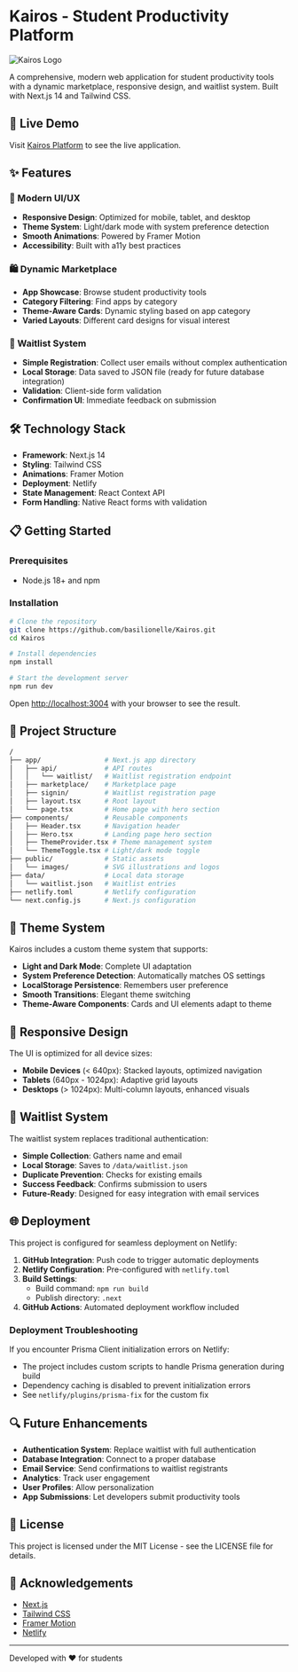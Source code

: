# Kairos - Student Productivity Platform

![Kairos Logo](public/images/DAYKAIROS.svg)

A comprehensive, modern web application for student productivity tools with a dynamic marketplace, responsive design, and waitlist system. Built with Next.js 14 and Tailwind CSS.

## 🚀 Live Demo

Visit [Kairos Platform](https://kairos-student.netlify.app) to see the live application.

## ✨ Features

### 📱 Modern UI/UX

- **Responsive Design**: Optimized for mobile, tablet, and desktop
- **Theme System**: Light/dark mode with system preference detection
- **Smooth Animations**: Powered by Framer Motion
- **Accessibility**: Built with a11y best practices

### 🛍️ Dynamic Marketplace

- **App Showcase**: Browse student productivity tools
- **Category Filtering**: Find apps by category
- **Theme-Aware Cards**: Dynamic styling based on app category
- **Varied Layouts**: Different card designs for visual interest

### 📝 Waitlist System

- **Simple Registration**: Collect user emails without complex authentication
- **Local Storage**: Data saved to JSON file (ready for future database integration)
- **Validation**: Client-side form validation
- **Confirmation UI**: Immediate feedback on submission

## 🛠️ Technology Stack

- **Framework**: Next.js 14
- **Styling**: Tailwind CSS
- **Animations**: Framer Motion
- **Deployment**: Netlify
- **State Management**: React Context API
- **Form Handling**: Native React forms with validation

## 📋 Getting Started

### Prerequisites

- Node.js 18+ and npm

### Installation

```bash
# Clone the repository
git clone https://github.com/basilionelle/Kairos.git
cd Kairos

# Install dependencies
npm install

# Start the development server
npm run dev
```

Open [http://localhost:3004](http://localhost:3004) with your browser to see the result.

## 📁 Project Structure

```bash
/
├── app/                # Next.js app directory
│   ├── api/            # API routes
│   │   └── waitlist/   # Waitlist registration endpoint
│   ├── marketplace/    # Marketplace page
│   ├── signin/         # Waitlist registration page
│   ├── layout.tsx      # Root layout
│   └── page.tsx        # Home page with hero section
├── components/         # Reusable components
│   ├── Header.tsx      # Navigation header
│   ├── Hero.tsx        # Landing page hero section
│   ├── ThemeProvider.tsx # Theme management system
│   └── ThemeToggle.tsx # Light/dark mode toggle
├── public/             # Static assets
│   └── images/         # SVG illustrations and logos
├── data/               # Local data storage
│   └── waitlist.json   # Waitlist entries
├── netlify.toml        # Netlify configuration
└── next.config.js      # Next.js configuration
```

## 🎨 Theme System

Kairos includes a custom theme system that supports:

- **Light and Dark Mode**: Complete UI adaptation
- **System Preference Detection**: Automatically matches OS settings
- **LocalStorage Persistence**: Remembers user preference
- **Smooth Transitions**: Elegant theme switching
- **Theme-Aware Components**: Cards and UI elements adapt to theme

## 📱 Responsive Design

The UI is optimized for all device sizes:

- **Mobile Devices** (< 640px): Stacked layouts, optimized navigation
- **Tablets** (640px - 1024px): Adaptive grid layouts
- **Desktops** (> 1024px): Multi-column layouts, enhanced visuals

## 📮 Waitlist System

The waitlist system replaces traditional authentication:

- **Simple Collection**: Gathers name and email
- **Local Storage**: Saves to `/data/waitlist.json`
- **Duplicate Prevention**: Checks for existing emails
- **Success Feedback**: Confirms submission to users
- **Future-Ready**: Designed for easy integration with email services

## 🌐 Deployment

This project is configured for seamless deployment on Netlify:

1. **GitHub Integration**: Push code to trigger automatic deployments
2. **Netlify Configuration**: Pre-configured with `netlify.toml`
3. **Build Settings**:
   - Build command: `npm run build`
   - Publish directory: `.next`
4. **GitHub Actions**: Automated deployment workflow included

### Deployment Troubleshooting

If you encounter Prisma Client initialization errors on Netlify:

- The project includes custom scripts to handle Prisma generation during build
- Dependency caching is disabled to prevent initialization errors
- See `netlify/plugins/prisma-fix` for the custom fix

## 🔍 Future Enhancements

- **Authentication System**: Replace waitlist with full authentication
- **Database Integration**: Connect to a proper database
- **Email Service**: Send confirmations to waitlist registrants
- **Analytics**: Track user engagement
- **User Profiles**: Allow personalization
- **App Submissions**: Let developers submit productivity tools

## 📄 License

This project is licensed under the MIT License - see the LICENSE file for details.

## 🙏 Acknowledgements

- [Next.js](https://nextjs.org/)
- [Tailwind CSS](https://tailwindcss.com/)
- [Framer Motion](https://www.framer.com/motion/)
- [Netlify](https://www.netlify.com/)

---

Developed with ❤️ for students
